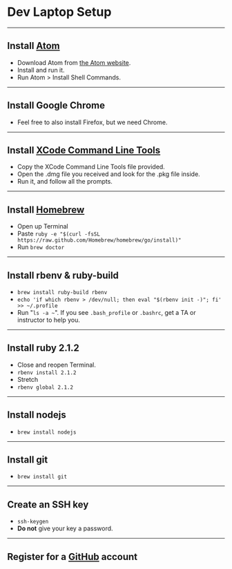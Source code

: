 # Dev Laptop Setup

---

## Install [Atom](atom.html)

* Download Atom from [the Atom website](https://atom.io/).
* Install and run it.
* Run Atom > Install Shell Commands.

---

## Install Google Chrome

* Feel free to also install Firefox, but we need Chrome.

---

## Install [XCode Command Line Tools](xcode.html)
* Copy the XCode Command Line Tools file provided.
* Open the .dmg file you received and look for the .pkg file inside.
* Run it, and follow all the prompts.

---

## Install [Homebrew](homebrew.html)

* Open up Terminal
* Paste `ruby -e "$(curl -fsSL https://raw.github.com/Homebrew/homebrew/go/install)"`
* Run `brew doctor`

---

## Install rbenv & ruby-build
* `brew install ruby-build rbenv`
* `echo 'if which rbenv > /dev/null; then eval "$(rbenv init -)"; fi' >> ~/.profile`
* Run "`ls -a ~`". If you see `.bash_profile` or `.bashrc`, get a TA or instructor to help you.

---

## Install ruby 2.1.2

* Close and reopen Terminal.
* `rbenv install 2.1.2`
* Stretch
* `rbenv global 2.1.2`

---

## Install nodejs

* `brew install nodejs`

---

## Install git

* `brew install git`

---

## Create an SSH key
* `ssh-keygen`
* __Do not__ give your key a password.

---

## Register for a [GitHub](https://github.com) account
